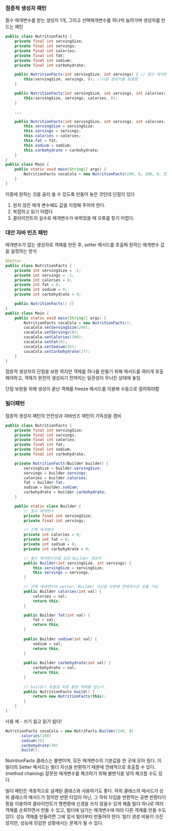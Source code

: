 ### 점층적 생성자 패턴
필수 매개변수를 받는 생성자 1개, 그리고 선택매개변수를 하나씩 늘려가며 생성자를 만드는 패턴


```java
public class NutritionFacts {
    private final int servingSize;
    private final int servings;
    private final int calories;
    private final int fat;
    private final int sodium;
    private final int carbohydrate;

    public NutritionFacts(int servingSize, int servings) { // 필수 매개변수
        this(servingSize, servings, 0); //다음 생성자를 호출함
    }

    public NutritionFacts(int servingSize, int servings, int calories) { // 선택 매개변수 calories 추가
        this(servingSize, servings, calories, 0);
    }

    ...

    public NutritionFacts(int servingSize, int servings, int calories, int fat, int sodium, int carbohydrate) {
        this.servingSize = servingSize;
        this.servings = servings;
        this.calories = calories;
        this.fat = fat;
        this.sodium = sodium;
        this.carbohydrate = carbohydrate;
    }
}
public class Main {
    public static void main(String[] args) {
        NutritionFacts cocaCola = new NutritionFacts(240, 8, 100, 0, 35, 27);
    }
}
```

이중에 원하는 것을 골라 쓸 수 있도록 만들어 놓은 것인데 단점이 있다
1. 원치 않은 매개 변수에도 값을 지정해 주어야 한다.
2. 복잡하고 읽기 어렵다
3. 클라이언트의 실수로 매개변수가 바뀌었을 때 오류를 찾기 어렵다.

### 대안 자바 빈즈 패턴
매개변수가 없는 생성자로 객체를 만든 후, setter 메서드를 호출해 원하는 매개변수 값을 설정하는 방식

```java
@Setter
public class NutritionFacts {
    private int servingSize = -1;
    private int servings = -1;
    private int calories = 0;
    private int fat = 0;
    private int sodium = 0;
    private int carbohydrate = 0;

    public NutritionFacts() {}
}
public class Main {
    public static void main(String[] args) {
        NutritionFacts cocaCola = new NutritionFacts();
        cocaCola.setServingSize(240);
        cocaCola.setServings(8);
        cocaCola.setCalories(100);
        cocaCola.setFat(0);
        cocaCola.setSodium(35);
        cocaCola.setCarbohydrate(27);
    }
}
```

점층적 생성자의 단점을 보완
하지만 객체를 하나를 만들기 위해 메서드를 여러개 호출해야하고, 객체가 완전히 생성되기 전까지는 일관성이 무너진 상테에 놓임

단점 보완을 위해 생성이 끝난 객체를 freeze 메서드를 이용해 수동으로 얼려줘야함

### 빌더패턴
점층적 생성자 패턴의 안전성과 자바빈즈 패턴의 가독성을 겸비

```java
public class NutritionFacts {
    private final int servingSize;
    private final int servings;
    private final int calories;
    private final int fat;
    private final int sodium;
    private final int carbohydrate;

    private NutritionFacts(Builder builder) {
        servingSize = builder.servingSize;
        servings = builder.servings;
        calories = builder.calories;
        fat = builder.fat;
        sodium = builder.sodium;
        carbohydrate = builder.carbohydrate;
    }

    public static class Builder {
        // 필수 매개변수
        private final int servingSize;
        private final int servings;

        // 선택 매개변수
        private int calories = 0;
        private int fat = 0;
        private int sodium = 0;
        private int carbohydrate = 0;

        // 필수 매개변수만을 담은 Builder 생성자
        public Builder(int servingSize, int servings) {
            this.servingSize = servingSize;
            this.servings = servings;
        }

        // 선택 매개변수의 setter, Builder 자신을 반환해 연쇄적으로 호출 가능
        public Builder calories(int val) {
            calories = val;
            return this;
        }

        public Builder fat(int val) {
            fat = val;
            return this;
        }
        
        public Builder sodium(int val) {
            sodium = val;
            return this;
        }
        
        public Builder carbohydrate(int val) {
            carbohydrate = val;
            return this;
        }
        
        // build() 호출로 최종 불변 객체를 얻는다.
        public NutritionFacts build() {
            return new NutritionFacts(this);
        }
    }
}
```

사용 예 - 쓰기 쉽고 읽기 쉽다!
```java
NutritionFacts cocaCola = new NutriFacts.Builder(240, 8)
      .calories(100)
      .sodium(35)
      .carbohydrate(30)
      .build();
```
NutritionFacts 클래스는 불변이며, 모든 매개변수의 기본값을 한 곳에 모아 뒀다.
이 빌더의 Setter 메서드는 빌더 자신을 반환하기 때문에 연쇄적으로 호출할 수 있다.(method chaining)
잘못된 매개변수를 체크하기 위해 불변식을 넣어 체크할 수도 있다.

빌더 패턴은 계층적으로 설계된 클래스와 사용하기도 좋다.
하위 클래스의 메서드가 상위 클래스의 매서드가 정의한 반환 타입이 아닌, 그 하위 타입을 반환하는 공변 반환타이핑을 이용하여 클라이언트가 형변환에 신경을 쓰지 않을수 있게 해줌
빌더 하나로 여러 객체를 순회하면서 만들 수 있고, 빌더에 넘기는 매개변수에 따라 다른 객체를 만들 수도 있다.
성능 객체를 만들려면 그에 앞서 빌더부터 만들어야 한다. 빌더 생성 비용이 크진 않지만, 성능에 민감한 상황에서는 문제가 될 수 있다.